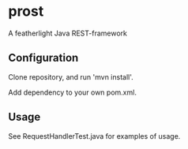 # prost
A featherlight Java REST-framework

## Configuration

Clone repository, and run 'mvn install'.

Add dependency to your own pom.xml.

## Usage

See RequestHandlerTest.java for examples of usage.
